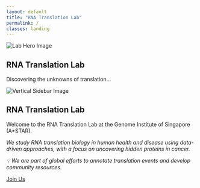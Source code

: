 ```yaml
---
layout: default
title: "RNA Translation Lab"
permalink: /
classes: landing
---
```


<div class="page-wrapper">
  <section class="page-section hero-section fade-in">
    <img src="{{ '/assets/images/Thesis_cover.png' | relative_url }}" alt="Lab Hero Image" />
    <div class="hero-text">
      <h1>RNA Translation Lab</h1>
      <p>Discovering the unknowns of translation...</p>
    </div>
  </section>

  <section class="page-section full-page-layout fade-in">
    <div class="sidebar-image">
      <img src="{{ '/assets/images/Thesis_cover.png' | relative_url }}" alt="Vertical Sidebar Image" />
    </div>
    <div class="main-content">
      <h1>RNA Translation Lab</h1>
      <p>Welcome to the RNA Translation Lab at the Genome Institute of Singapore (A*STAR).</p>
      <p><i>We study RNA translation biology in human health and disease using data-driven approaches, with a focus on uncovering hidden proteins in cancer.</i></p>
      <p><i>💡 We are part of global efforts to annotate translation events and develop community resources.</i></p>
      <a href="/join/" class="cta-button">Join Us</a>
    </div>
  </section>
</div>


